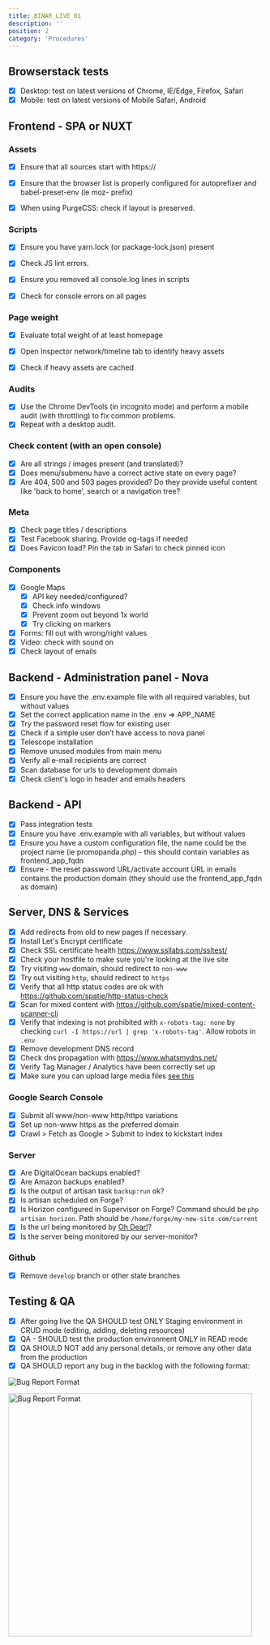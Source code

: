 ```yaml
---
title: BINAR_LIVE_01
description: ''
position: 2
category: 'Procedures'
---
```


## Browserstack tests
- [x] Desktop: test on latest versions of Chrome, IE/Edge, Firefox, Safari
- [x] Mobile: test on latest versions of Mobile Safari, Android

## Frontend - SPA or NUXT

### Assets
- [x] Ensure that all sources start with  https://
- [x] Ensure that the browser list is properly configured for autoprefixer and babel-preset-env (ie moz- prefix)
- [x] When using PurgeCSS: check if layout is preserved.


### Scripts
- [x] Ensure you have  yarn.lock (or package-lock.json) present
- [x] Check JS lint errors.
- [x] Ensure you removed all console.log lines in scripts
- [x] Check for console errors on all pages


### Page weight
- [x] Evaluate total weight of at least homepage
- [x] Open Inspector network/timeline tab to identify heavy assets
- [x] Check if heavy assets are cached


### Audits
- [x] Use the Chrome DevTools (in incognito mode) and perform a mobile audit (with throttling) to fix common problems.
- [x] Repeat with a desktop audit.

### Check content (with an open console)
- [x] Are all strings / images present (and translated)?
- [x] Does menu/submenu have a correct active state on every page?
- [x] Are 404, 500 and 503 pages provided? Do they provide useful content like 'back to home', search or a navigation tree?

### Meta
- [x] Check page titles / descriptions
- [x] Test Facebook sharing. Provide og-tags if needed
- [x] Does Favicon load? Pin the tab in Safari to check pinned icon

### Components
- [x] Google Maps
  - [x] API key needed/configured?
  - [x] Check info windows
  - [x] Prevent zoom out beyond 1x world
  - [x] Try clicking on markers
- [x] Forms: fill out with wrong/right values
- [x] Video: check with sound on
- [x] Check layout of emails

## Backend - Administration panel - Nova
- [x] Ensure you have the .env.example file with all required variables, but without values
- [x] Set the correct application name in the .env => APP_NAME
- [x] Try the password reset flow for existing user
- [x] Check if a simple user don’t have access to nova panel
- [x] Telescope installation
- [x] Remove unused modules from main menu
- [x] Verify all e-mail recipients are correct
- [x] Scan database for urls to development domain
- [x] Check client's logo in header and emails headers

## Backend - API

- [x] Pass integration tests
- [x] Ensure you have .env.example with all variables, but without values
- [x] Ensure you have a custom configuration file, the name could be the project name (ie promopanda.php) - this should contain variables as frontend_app_fqdn
- [x] Ensure - the reset password URL/activate account URL in emails contains the production domain (they should use the frontend_app_fqdn as domain)

## Server, DNS & Services
- [x] Add redirects from old to new pages if necessary.
- [x] Install Let's Encrypt certificate
- [x] Check SSL certificate health https://www.ssllabs.com/ssltest/
- [x] Check your hostfile to make sure you're looking at the live site
- [x] Try visiting `www` domain, should redirect to `non-www`
- [x] Try out visiting `http`, should redirect to `https`
- [x] Verify that all http status codes are ok with https://github.com/spatie/http-status-check
- [x] Scan for mixed content with https://github.com/spatie/mixed-content-scanner-cli
- [x] Verify that indexing is not prohibited with `x-robots-tag: none` by checking `curl -I https://url | grep 'x-robots-tag'`. Allow robots in `.env`
- [x] Remove development DNS record
- [x] Check dns propagation with https://www.whatsmydns.net/
- [x] Verify Tag Manager / Analytics have been correctly set up
- [x] Make sure you can upload large media files [see this](/hints/)

### Google Search Console
- [x] Submit all www/non-www http/https variations
- [x] Set up non-www https as the preferred domain
- [x] Crawl > Fetch as Google > Submit to index to kickstart index

### Server
- [x] Are DigitalOcean backups enabled?
- [x] Are Amazon backups enabled?
- [x] Is the output of artisan task `backup:run` ok?
- [x] Is artisan scheduled on Forge?
- [x] Is Horizon configured in Supervisor on Forge? Command should be `php artisan horizon`. Path should be `/home/forge/my-new-site.com/current`
- [x] Is the url being monitored by [Oh Dear!](https://ohdearapp.com/)?
- [x] Is the server being monitored by our server-monitor?

### Github
- [x] Remove `develop` branch or other stale branches

## Testing & QA

- [x] After going live the QA SHOULD  test ONLY Staging environment in CRUD mode (editing, adding, deleting resources)
- [x] QA - SHOULD test the production environment ONLY in READ mode
- [x] QA SHOULD NOT add any personal details, or remove any other data from the production
- [x] QA SHOULD report any bug in the backlog with the following format:

![Bug Report Format](./img/bug-report-format.png)







<img src="/bug-report-format.png" width="480" height="480" alt="Bug Report Format"/>

